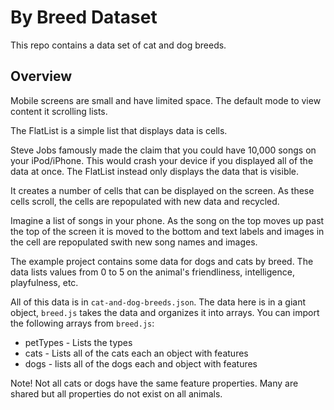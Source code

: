 # By Breed Dataset

This repo contains a data set of cat and dog breeds. 

## Overview 

Mobile screens are small and have limited space. The default mode to view content it scrolling lists. 

The FlatList is a simple list that displays data is cells. 

Steve Jobs famously made the claim that you could have 10,000 songs on your iPod/iPhone. This would crash your device if you displayed all of the data at once. The FlatList instead only displays the data that is visible. 

It creates a number of cells that can be displayed on the screen. As these cells scroll, the cells are repopulated with new data and recycled. 

Imagine a list of songs in your phone. As the song on the top moves up past the top of the screen it is moved to the bottom and text labels and images in the cell are repopulated swith new song names and images.  

The example project contains some data for dogs and cats by breed. The data lists values from 0 to 5 on the animal's friendliness, intelligence, playfulness, etc. 

All of this data is in `cat-and-dog-breeds.json`. The data here is in a giant object, `breed.js` takes the data and organizes it into arrays. You can import the following arrays from `breed.js`:

- petTypes - Lists the types
- cats - Lists all of the cats each an object with features
- dogs - lists all of the dogs each and object with features

Note! Not all cats or dogs have the same feature properties. Many are shared but all properties do not exist on all animals.